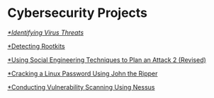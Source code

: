 # Cybersecurity Projects

<cite><a href="https://github.com/YusufOYusuf/Identifying-Virus-Threats/blob/main/README.md">*Identifying Virus Threats

<cite><a href="https://github.com/YusufOYusuf/Detecting-Rootkits/blob/main/README.md">*Detecting Rootkits
  
<cite><a href="https://github.com/YusufOYusuf/Using-Social-Engineering-Techniques-to-Plan-an-Attack-2/blob/main/README.md">*Using Social Engineering Techniques to Plan an Attack 2 (Revised)
  
<cite><a href="https://github.com/YusufOYusuf/Cracking-a-Linux-Password-Using-John-the-Ripper/blob/main/README.md">*Cracking a Linux Password Using John the Ripper
  
<cite><a href="https://github.com/YusufOYusuf/Conducting-Vulnerability-Scanning-Using-Nessus/blob/main/README.md">*Conducting Vulnerability Scanning Using Nessus
  

